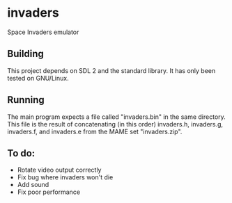 # invaders
Space Invaders emulator

## Building
This project depends on SDL 2 and the standard library. It has only been tested on GNU/Linux.

## Running
The main program expects a file called "invaders.bin" in the same directory. This file is the result of concatenating (in this order) invaders.h, invaders.g, invaders.f, and invaders.e from the MAME set "invaders.zip".

## To do:
- Rotate video output correctly
- Fix bug where invaders won't die
- Add sound
- Fix poor performance
